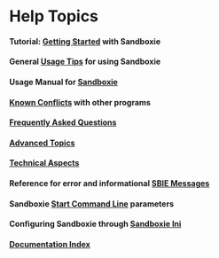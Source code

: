 # Help Topics

#### Tutorial: [Getting Started](SP_GettingStarted.md) with Sandboxie

#### General [Usage Tips](UsageTips.md) for using Sandboxie

#### Usage Manual for [Sandboxie](SP_SBControl.md)

#### [Known Conflicts](SP_SandboxieKnownConflicts.md) with other programs

#### [Frequently Asked Questions](SP_FAQ.md)

#### [Advanced Topics](AdvancedTopics.md)

#### [Technical Aspects](TechnicalAspects.md)

#### Reference for error and informational [SBIE Messages](SBIEMessages.md)

#### Sandboxie [Start Command Line](StartCommandLine.md) parameters

#### Configuring Sandboxie through [Sandboxie Ini](SandboxieIni.md)

#### [Documentation Index](AllPages.md)
